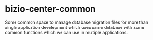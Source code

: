 # bizio-center-common

Some common space to manage database migration files for more than single application develepment which uses same database with some common functions which we can use in multiple applications.
